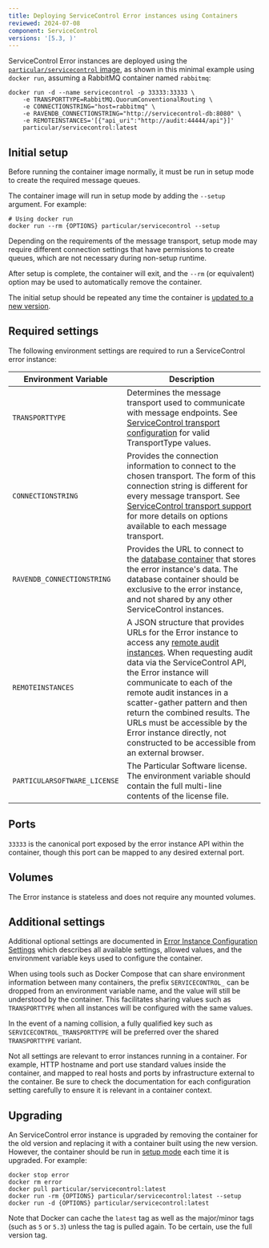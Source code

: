 ```yaml
---
title: Deploying ServiceControl Error instances using Containers
reviewed: 2024-07-08
component: ServiceControl
versions: '[5.3, )'
---
```


ServiceControl Error instances are deployed using the [`particular/servicecontrol` image](https://hub.docker.com/r/particular/servicecontrol), as shown in this minimal example using `docker run`, assuming a RabbitMQ container named `rabbitmq`:

```shell
docker run -d --name servicecontrol -p 33333:33333 \
    -e TRANSPORTTYPE=RabbitMQ.QuorumConventionalRouting \
    -e CONNECTIONSTRING="host=rabbitmq" \
    -e RAVENDB_CONNECTIONSTRING="http://servicecontrol-db:8080" \
    -e REMOTEINSTANCES='[{"api_uri":"http://audit:44444/api"}]'
    particular/servicecontrol:latest
```
## Initial setup

Before running the container image normally, it must be run in setup mode to create the required message queues.

The container image will run in setup mode by adding the `--setup` argument. For example:

```shell
# Using docker run
docker run --rm {OPTIONS} particular/servicecontrol --setup
```

Depending on the requirements of the message transport, setup mode may require different connection settings that have permissions to create queues, which are not necessary during non-setup runtime.

After setup is complete, the container will exit, and the `--rm` (or equivalent) option may be used to automatically remove the container.

The initial setup should be repeated any time the container is [updated to a new version](#upgrading).

## Required settings

The following environment settings are required to run a ServiceControl error instance:

| Environment Variable | Description |
|-|-|
| `TRANSPORTTYPE` | Determines the message transport used to communicate with message endpoints. See [ServiceControl transport configuration](/servicecontrol/transports.md) for valid TransportType values. |
| `CONNECTIONSTRING` | Provides the connection information to connect to the chosen transport. The form of this connection string is different for every message transport. See [ServiceControl transport support](/servicecontrol/transports.md) for more details on options available to each message transport. |
| `RAVENDB_CONNECTIONSTRING` | Provides the URL to connect to the [database container](/servicecontrol/ravendb/deployment/containers.md) that stores the error instance's data. The database container should be exclusive to the error instance, and not shared by any other ServiceControl instances. |
| `REMOTEINSTANCES` | A JSON structure that provides URLs for the Error instance to access any [remote audit instances](/servicecontrol/servicecontrol-instances/remotes.md). When requesting audit data via the ServiceControl API, the Error instance will communicate to each of the remote audit instances in a scatter-gather pattern and then return the combined results. The URLs must be accessible by the Error instance directly, not constructed to be accessible from an external browser. |
| `PARTICULARSOFTWARE_LICENSE` | The Particular Software license. The environment variable should contain the full multi-line contents of the license file. |

## Ports

`33333` is the canonical port exposed by the error instance API within the container, though this port can be mapped to any desired external port.

## Volumes

The Error instance is stateless and does not require any mounted volumes.

## Additional settings

Additional optional settings are documented in [Error Instance Configuration Settings](/servicecontrol/servicecontrol-instances/configuration.md) which describes all available settings, allowed values, and the environment variable keys used to configure the container.

When using tools such as Docker Compose that can share environment information between many containers, the prefix `SERVICECONTROL_` can be dropped from an environment variable name, and the value will still be understood by the container. This facilitates sharing values such as `TRANSPORTTYPE` when all instances will be configured with the same values.

In the event of a naming collision, a fully qualified key such as `SERVICECONTROL_TRANSPORTTYPE` will be preferred over the shared `TRANSPORTTYPE` variant.

Not all settings are relevant to error instances running in a container. For example, HTTP hostname and port use standard values inside the container, and mapped to real hosts and ports by infrastructure external to the container. Be sure to check the documentation for each configuration setting carefully to ensure it is relevant in a container context.

## Upgrading

An ServiceControl error instance is upgraded by removing the container for the old version and replacing it with a container built using the new version. However, the container should be run in [setup mode](#initial-setup) each time it is upgraded. For example:

```shell
docker stop error
docker rm error
docker pull particular/servicecontrol:latest
docker run -rm {OPTIONS} particular/servicecontrol:latest --setup
docker run -d {OPTIONS} particular/servicecontrol:latest
```

Note that Docker can cache the `latest` tag as well as the major/minor tags (such as `5` or `5.3`) unless the tag is pulled again. To be certain, use the full version tag.
